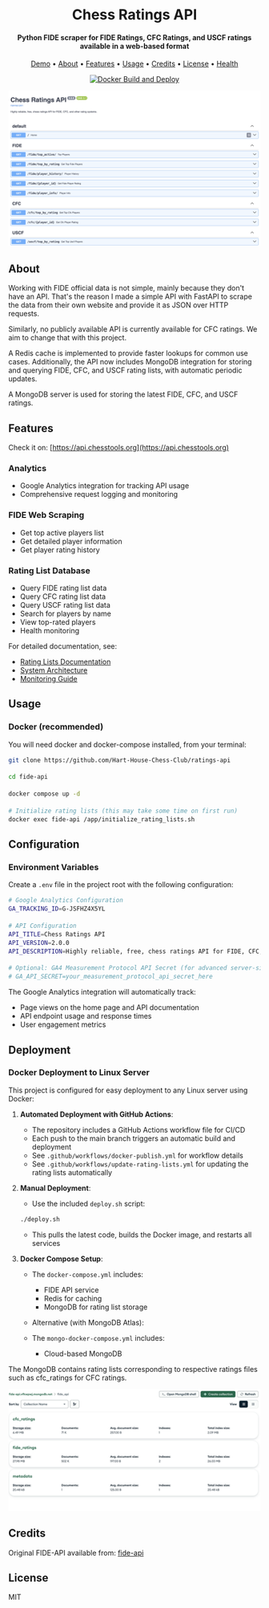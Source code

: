 <h1 align="center">
  Chess Ratings API
</h1>

<h4 align="center">Python FIDE scraper for FIDE Ratings, CFC Ratings, and USCF ratings available in a web-based format</h4>

<p align="center">
   <a href="https://api.chesstools.org">Demo</a> •
   <a href="#about">About</a> •
   <a href="#features">Features</a> •
   <a href="#usage">Usage</a> •
   <a href="#credits">Credits</a> •
   <a href="#license">License</a> •
   <a href="https://api.chesstools.org/health">Health</a>
</p>

<p align="center">
   <a href="https://github.com/Hart-House-Chess-Club/ratings-api/actions/workflows/docker-publish.yml">
      <img src="https://github.com/Hart-House-Chess-Club/ratings-api/actions/workflows/docker-publish.yml/badge.svg" alt="Docker Build and Deploy">
   </a>
</p>


![screenshot](docs/chess-ratings-api.png)

## About

Working with FIDE official data is not simple, mainly because they don't have an API. That's the reason I made a simple API with FastAPI to scrape the data from their own website and provide it as JSON over HTTP requests.

Similarly, no publicly available API is currently available for CFC ratings. We aim to change that with this project.

A Redis cache is implemented to provide faster lookups for common use cases. Additionally, the API now includes MongoDB integration for storing and querying FIDE, CFC, and USCF rating lists, with automatic periodic updates. 

A MongoDB server is used for storing the latest FIDE, CFC, and USCF ratings. 

## Features

Check it on:
[https://api.chesstools.org](https://api.chesstools.org)

### Analytics
- Google Analytics integration for tracking API usage
- Comprehensive request logging and monitoring

### FIDE Web Scraping
- Get top active players list
- Get detailed player information
- Get player rating history

### Rating List Database
- Query FIDE rating list data
- Query CFC rating list data
- Query USCF rating list data
- Search for players by name
- View top-rated players
- Health monitoring

For detailed documentation, see:
- [Rating Lists Documentation](docs/rating_lists.md)
- [System Architecture](docs/system_architecture.md)
- [Monitoring Guide](docs/monitoring_guide.md)

## Usage

### Docker (recommended)

You will need docker and docker-compose installed, from your terminal:

```sh
git clone https://github.com/Hart-House-Chess-Club/ratings-api

cd fide-api

docker compose up -d

# Initialize rating lists (this may take some time on first run)
docker exec fide-api /app/initialize_rating_lists.sh

```

## Configuration

### Environment Variables

Create a `.env` file in the project root with the following configuration:

```bash
# Google Analytics Configuration  
GA_TRACKING_ID=G-JSFHZ4X5YL

# API Configuration
API_TITLE=Chess Ratings API
API_VERSION=2.0.0
API_DESCRIPTION=Highly reliable, free, chess ratings API for FIDE, CFC, and other rating systems.

# Optional: GA4 Measurement Protocol API Secret (for advanced server-side tracking)
# GA_API_SECRET=your_measurement_protocol_api_secret_here
```

The Google Analytics integration will automatically track:
- Page views on the home page and API documentation
- API endpoint usage and response times
- User engagement metrics

## Deployment

### Docker Deployment to Linux Server

This project is configured for easy deployment to any Linux server using Docker:

1. **Automated Deployment with GitHub Actions**:
   - The repository includes a GitHub Actions workflow file for CI/CD
   - Each push to the main branch triggers an automatic build and deployment
   - See `.github/workflows/docker-publish.yml` for workflow details
   - See `.github/workflows/update-rating-lists.yml` for updating the rating lists automatically

2. **Manual Deployment**:
   - Use the included `deploy.sh` script:
   ```sh
   ./deploy.sh
   ```
   - This pulls the latest code, builds the Docker image, and restarts all services

3. **Docker Compose Setup**:
   - The `docker-compose.yml` includes:
     - FIDE API service
     - Redis for caching
     - MongoDB for rating list storage

   - Alternative (with MongoDB Atlas): 
   - The `mongo-docker-compose.yml` includes:
      - Cloud-based MongoDB
   

The MongoDB contains rating lists corresponding to respective ratings files such as cfc_ratings for CFC ratings.

![screenshot](docs/mongo.png)


## Credits

Original FIDE-API available from: [fide-api](https://github.com/cassiofb-dev/fide-api/)

## License

MIT

